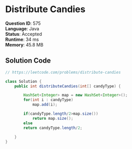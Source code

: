 # Distribute Candies

**Question ID**: 575  
**Language**: Java  
**Status**: Accepted  
**Runtime**: 34 ms  
**Memory**: 45.8 MB  

## Solution Code
```java
// https://leetcode.com/problems/distribute-candies

class Solution {
    public int distributeCandies(int[] candyType) {

        HashSet<Integer> map = new HashSet<Integer>();
        for(int i : candyType)
            map.add(i);

        if(candyType.length/2>map.size())
            return map.size();
        else
        return candyType.length/2;
        
    }
}
```
